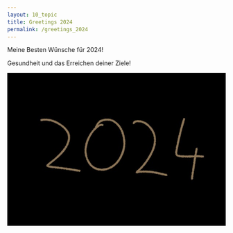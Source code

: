 ```yaml
---
layout: 10_topic
title: Greetings 2024
permalink: /greetings_2024
---
```


Meine Besten Wünsche für 2024!

Gesundheit und das Erreichen deiner Ziele!

![](pics/Greetings_2024_1.jpg)

